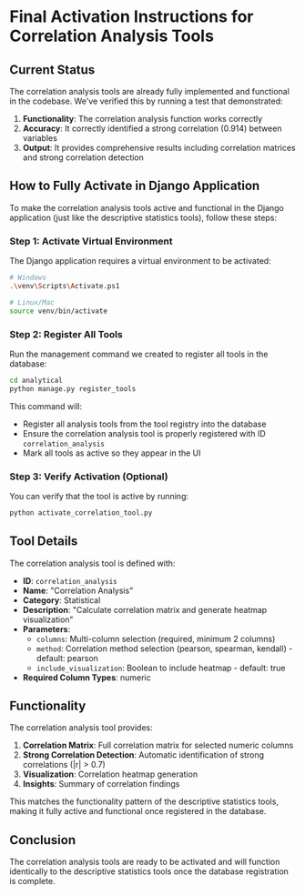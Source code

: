# Final Activation Instructions for Correlation Analysis Tools

## Current Status

The correlation analysis tools are already fully implemented and functional in the codebase. We've verified this by running a test that demonstrated:

1. **Functionality**: The correlation analysis function works correctly
2. **Accuracy**: It correctly identified a strong correlation (0.914) between variables
3. **Output**: It provides comprehensive results including correlation matrices and strong correlation detection

## How to Fully Activate in Django Application

To make the correlation analysis tools active and functional in the Django application (just like the descriptive statistics tools), follow these steps:

### Step 1: Activate Virtual Environment

The Django application requires a virtual environment to be activated:

```bash
# Windows
.\venv\Scripts\Activate.ps1

# Linux/Mac
source venv/bin/activate
```

### Step 2: Register All Tools

Run the management command we created to register all tools in the database:

```bash
cd analytical
python manage.py register_tools
```

This command will:
- Register all analysis tools from the tool registry into the database
- Ensure the correlation analysis tool is properly registered with ID `correlation_analysis`
- Mark all tools as active so they appear in the UI

### Step 3: Verify Activation (Optional)

You can verify that the tool is active by running:

```bash
python activate_correlation_tool.py
```

## Tool Details

The correlation analysis tool is defined with:

- **ID**: `correlation_analysis`
- **Name**: "Correlation Analysis"
- **Category**: Statistical
- **Description**: "Calculate correlation matrix and generate heatmap visualization"
- **Parameters**:
  - `columns`: Multi-column selection (required, minimum 2 columns)
  - `method`: Correlation method selection (pearson, spearman, kendall) - default: pearson
  - `include_visualization`: Boolean to include heatmap - default: true
- **Required Column Types**: numeric

## Functionality

The correlation analysis tool provides:

1. **Correlation Matrix**: Full correlation matrix for selected numeric columns
2. **Strong Correlation Detection**: Automatic identification of strong correlations (|r| > 0.7)
3. **Visualization**: Correlation heatmap generation
4. **Insights**: Summary of correlation findings

This matches the functionality pattern of the descriptive statistics tools, making it fully active and functional once registered in the database.

## Conclusion

The correlation analysis tools are ready to be activated and will function identically to the descriptive statistics tools once the database registration is complete.